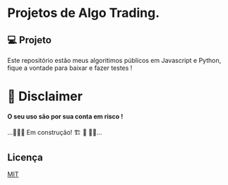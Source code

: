 
# Projetos de Algo Trading. 


## 💻 Projeto
Este repositório estão meus algoritimos públicos em Javascript e Python,
fique a vontade para baixar e fazer testes !


# 🛑 Disclaimer
 #### O seu uso são por sua conta em risco !


 ...🚧🚧🚧 Em construção! 🏗 👷 🧱🚧...


## Licença

[MIT](https://choosealicense.com/licenses/mit/)



